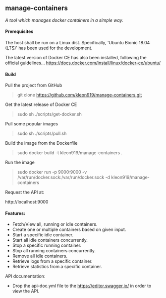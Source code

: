 ## manage-containers
_A tool which manages docker containers in a simple way._

#### Prerequisites
The host shall be run on a Linux dist. Specifically, 'Ubuntu Bionic 18.04 (LTS)' has been used for the development.

The latest version of Docker CE has also been installed, following the official guidelines...
https://docs.docker.com/install/linux/docker-ce/ubuntu/

#### Build

Pull the project from GitHub
>git clone https://github.com/kleon919/manage-containers.git

Get the latest release of Docker CE
>sudo sh ./scripts/get-docker.sh

Pull some popular images
>sudo sh ./scripts/pull.sh

Build the image from the Dockerfile
>sudo docker build -t kleon919/manage-containers .

Run the image
>sudo docker run -p 9000:9000 -v /var/run/docker.sock:/var/run/docker.sock -d kleon919/manage-containers

Request the API at:
<link>http://localhost:9000</link>


#### Features:
- Fetch/View all, running or idle containers.
- Create one or multiple containers based on given input.
- Start a specific idle container. 
- Start all idle containers concurrently.
- Stop a specific running container. 
- Stop all running containers concurrently.
- Remove all idle containers.
- Retrieve logs from a specific container.
- Retrieve statistics from a specific container.



API documentation:
- Drop the api-doc.yml file to the https://editor.swagger.io/ in order to view the API.